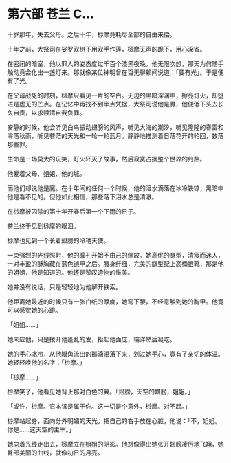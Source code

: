# 第六部 苍兰 C…

十岁那年，失去父母。之后十年，桫摩竟耗尽全部的自由来偿。

十年之前，大祭司在娑罗双树下用双手作莲，桫摩无声的跪下，用心深省。

在密闭的暗室，他以罪人的姿态度过千百个漆黑夜晚。他无限次想，那天为何随手触动竟会化出一盏灯来。那就像某位神明曾在百无聊赖间说道：「要有光」。于是便有了光。

在父母战死的时刻，桫摩只看见一片的空白。无边的黑暗深渊中，擦亮灯火，却堕进是虚无的芒点。在记忆中再找不到半点凭据，大祭司说他是魔，他便低下头去长久自责，以求赎清自我负罪。

安静的时候，他会听见白鸟振动翅膀的风声，听见大海的潮汐，听见隆隆的春雷和零落秋雨，听见苍茫的天光和一轮一轮蓝月。静静地推测着日落花开的轮回，数落那些罪。

生命是一场莫大的玩笑，灯火坏灭了故事，然后寂寞占据整个世界的煎熬。

他爱着父母、姐姐、他的城。

而他们却说他是魔。在十年间的任何一个时候，他的泪水滴落在冰冷铁镣，黑暗中他是看不见的。但他如此相信，那些落下泪水总是清澈。

在桫摩被囚禁的第十年开春后第一个下雨的日子。

苍兰终于见到桫摩的眼泪。

桫摩也见到一个长着翅膀的冷艳天使。

一束强烈的光线照射，他的瞳孔开始不由己的缩放。她高佻的身型，清瘦而迷人，一对丰盈的酥胸藏在蓝色铠甲之后。腰身纤细，完美的腿型配上高桶银靴，那是他的姐姐，他是知道的。他还是赞叹造物的惟美。

她并没有说话，只是轻轻地为他解开铁索。

他距离她最近的时候只有一张白纸的厚度，她弯下腰，不经意触到她的胸甲。他竟可以感觉她的心跳。

「姐姐……」

她未应他，只是拨开他蓬乱的发，抬起他面庞，端详然后凝呓。

她的手心冰冷，从他眼角流出的那滴泪落下来，划过她手心，竟有了亲切的体温。她轻轻唤他的名字：「桫摩。」

「桫摩……」

桫摩笑了，他看见她背上那对白色的翼。「翅膀，天空的翅膀，姐姐。」

「或许，桫摩。它本该是属于你。这一切是个意外，桫摩。对不起。」

桫摩站起身，面向分外明媚的天光。把自己的右手放在心脏，他说：「不，姐姐。你是……这天空的主宰。」

她向着光线走出去，桫摩立在姐姐的阴影。他想像得出她张开翅膀凌厉地飞翔，她臀部美丽的曲线，就像初日的月亮。

